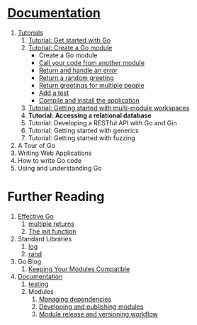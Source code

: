 # [Documentation](https://go.dev/doc/)
1.  [Tutorials](https://go.dev/doc/tutorial/)
    1. [Tutorial: Get started with Go](https://go.dev/doc/tutorial/getting-started)
    2. [Tutorial: Create a Go module](https://go.dev/doc/tutorial/create-module)
        -   Create a Go module
        -  [Call your code from another module](https://go.dev/doc/tutorial/call-module-code)
        -  [Return and handle an error](https://go.dev/doc/tutorial/handle-errors)
        -  [Return a random greeting](https://go.dev/doc/tutorial/random-greeting)
        -  [Return greetings for multiple people](https://go.dev/doc/tutorial/greetings-multiple-people)
        -   [Add a test](https://go.dev/doc/tutorial/add-a-test)
        -   [Compile and install the application](https://go.dev/doc/tutorial/compile-install)
    3. [Tutorial: Getting started with multi-module workspaces](https://go.dev/doc/tutorial/workspaces)
    4. **Tutorial: Accessing a relational database**
    5. Tutorial: Developing a RESTful API with Go and Gin
    6. Tutorial: Getting started with generics
    7. Tutorial: Getting started with fuzzing
2. A Tour of Go 
3. Writing Web Applications
4. How to write Go code
6. Using and understanding Go



# Further Reading
1. [Effective Go](https://go.dev/doc/effective_go)
    1.  [multiple returns](https://go.dev/doc/effective_go#multiple-returns)
    2. [The init function](https://go.dev/doc/effective_go#init)
2. Standard Libraries
    1. [log](https://pkg.go.dev/log)
    2. [rand](https://pkg.go.dev/math/rand)
3. Go Blog
    1. [Keeping Your Modules Compatible](https://go.dev/blog/module-compatibility)
4. [Documentation](https://go.dev/doc/)
    1. [testing](https://pkg.go.dev/testing#T.Fatalf)
    2. Modules
        1. [Managing dependencies](https://go.dev/doc/modules/managing-dependencies)
        2. [Developing and publishing modules](https://go.dev/doc/modules/developing)
        3. [Module release and versioning workflow](https://go.dev/doc/modules/release-workflow)